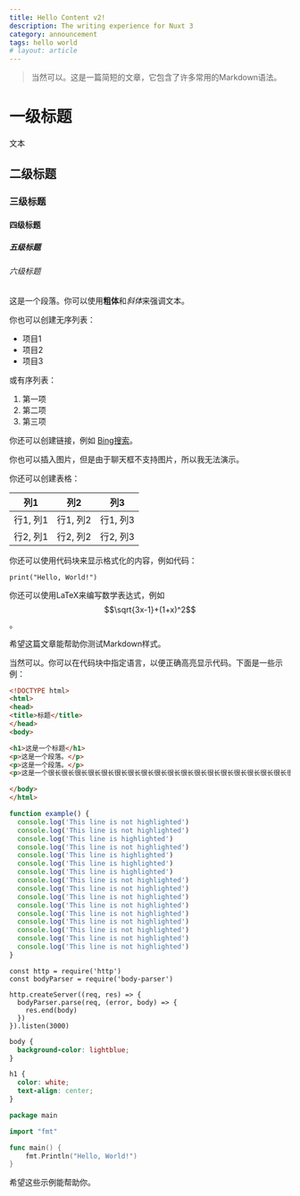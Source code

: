 ```yaml
---
title: Hello Content v2!
description: The writing experience for Nuxt 3
category: announcement
tags: hello world
# layout: article
---
```


> 当然可以。这是一篇简短的文章，它包含了许多常用的Markdown语法。

# 一级标题
文本
## 二级标题

### 三级标题

#### 四级标题

##### 五级标题

###### 六级标题

这是一个段落。你可以使用**粗体**和*斜体*来强调文本。

你也可以创建无序列表：

- 项目1
- 项目2
- 项目3

或有序列表：

1. 第一项
2. 第二项
3. 第三项

你还可以创建链接，例如 [Bing搜索](https://www.bing.com)。

你也可以插入图片，但是由于聊天框不支持图片，所以我无法演示。

你还可以创建表格：

| 列1 | 列2 | 列3 |
| --- | --- | --- |
| 行1, 列1 | 行1, 列2 | 行1, 列3 |
| 行2, 列1 | 行2, 列2 | 行2, 列3 |

你还可以使用代码块来显示格式化的内容，例如代码：

```
print("Hello, World!")
```

你还可以使用LaTeX来编写数学表达式，例如 $$\sqrt{3x-1}+(1+x)^2$$。

希望这篇文章能帮助你测试Markdown样式。

当然可以。你可以在代码块中指定语言，以便正确高亮显示代码。下面是一些示例：

```html
<!DOCTYPE html>
<html>
<head>
<title>标题</title>
</head>
<body>

<h1>这是一个标题</h1>
<p>这是一个段落。</p>
<p>这是一个段落。</p>
<p>这是一个很长很长很长很长很长很长很长很长很长很长很长很长很长很长很长很长很长很长很长很长很长很长很长很长很长很长很长很长很长很长很长很长很长很长很长很长很长很长很长很长很长很长很长很长很长很长很长的段落。</p>

</body>
</html>
```

```js {4,6-8} [Example Code]
function example() {
  console.log('This line is not highlighted')
  console.log('This line is not highlighted')
  console.log('This line is highlighted')
  console.log('This line is not highlighted')
  console.log('This line is highlighted')
  console.log('This line is highlighted')
  console.log('This line is highlighted')
  console.log('This line is not highlighted')
  console.log('This line is not highlighted')
  console.log('This line is not highlighted')
  console.log('This line is not highlighted')
  console.log('This line is not highlighted')
  console.log('This line is not highlighted')
  console.log('This line is not highlighted')
  console.log('This line is not highlighted')
  console.log('This line is not highlighted')
}
```


```js{1,3-5}[server.js] Code
const http = require('http')
const bodyParser = require('body-parser')

http.createServer((req, res) => {
  bodyParser.parse(req, (error, body) => {
    res.end(body)
  })
}).listen(3000)
```


```css
body {
  background-color: lightblue;
}

h1 {
  color: white;
  text-align: center;
}
```

```go
package main

import "fmt"

func main() {
    fmt.Println("Hello, World!")
}
```

希望这些示例能帮助你。